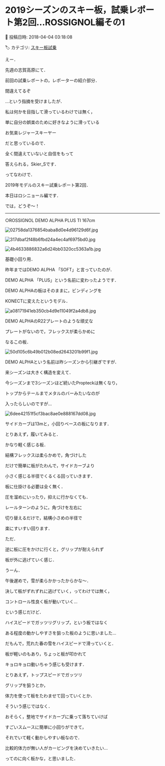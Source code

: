 # 2019シーズンのスキー板，試乗レポート第2回…ROSSIGNOL編その1

📅 投稿日時: 2018-04-04 03:18:08

🏷️ カテゴリ: [スキー板試乗](c0bd8048615710cee890e403a36cc9a2b.md)

えー．


先週の志賀高原にて．


前回の試乗レポートの，レポーターの紹介部分．


間違えてるぞ


…という指摘を受けましたが．





私は何かを目指して滑っているわけでは無く，


単に自分の娯楽のために好きなように滑っている


お気楽レジャースキーヤー


だと思っているので．





全く間違えていないと自信をもって


答えられる，Skier_Sです．





ってなわけで．


2019年モデルのスキー試乗レポート第2回．


本日はロシニョール編です．





では，どうぞ～！[]()


---





○ROSSIGNOL DEMO ALPHA PLUS TI 167cm







![02758da1376854baba8d0e4d96129d6f.jpg](images/02758da1376854baba8d0e4d96129d6f.jpg)









![317dbaf2f48b6fbd24a4ec4af6975bd0.jpg](images/317dbaf2f48b6fbd24a4ec4af6975bd0.jpg)









![4b4633886832a6d24bb0320cc5363a1b.jpg](images/4b4633886832a6d24bb0320cc5363a1b.jpg)







基礎小回り用．





昨年まではDEMO ALPHA 「SOFT」と言っていたのが．


DEMO ALPHA 「PLUS」という名前に変わったようです．


DEMO ALPHAの板はそのままに，ビンディングを


KONECTに変えたというモデル．







![a08171941eb350cb4d9e11049f2a4db8.jpg](images/a08171941eb350cb4d9e11049f2a4db8.jpg)







DEMO ALPHAのR22プレートのような頑丈な


プレートがないので，フレックスが柔らかめに


なるこの板．




![50d105c6b49b012b08ed2643201b99f1.jpg](images/50d105c6b49b012b08ed2643201b99f1.jpg)







DEMO ALPHAという名前は昨シーズンから引継ぎですが．


来シーズンは大きく構造を変えて．


今シーズンまで3シーズンほど続いたPropteckは無くなり，


トップからテールまでメタルのバーみたいなのが


入ったらしいのですが…




![6dee42151f5cf3bac8ae0e888167dd08.jpg](images/6dee42151f5cf3bac8ae0e888167dd08.jpg)







サイドカーブは13mと，小回りベースの板になります．





とりあえず，履いてみると．


かなり軽く感じる板．


結構フレックスは柔らかめで，角づけした


だけで簡単に板がたわんで，サイドカーブより


小さく感じる半径でくるくる回っていきます．





板に仕掛ける必要は全く無く．


圧を溜めにいったり，抑えに行かなくても．


レールターンのように，角づけを左右に


切り替えるだけで，結構小さめの半径で


楽にすいすい回ります．





ただ．


逆に板に圧をかけに行くと，グリップが耐えられず


板が外に逃げていく感じ．


うーん．


午後遅めで，雪が柔らかかったからかな～．


決して板がずれずれに逃げていく，ってわけでは無く，


コントロール性良く板が動いていく…


という感じだけど．


ハイスピードでガッツリグリップ，という板ではなく


ある程度の動かしやすさを狙った板のように思いました…





だもんで，荒れた春の雪をハイスピードで滑っていくと．


板が軽いのもあり，ちょっと板が叩かれて


キョロキョロ動いちゃう感じも受けます．





とりあえず，トップスピードでガッツリ


グリップを狙うとか，


体力を使って板をたわませて回っていくとか．


そういう感じではなく．


おそらく，整地でサイドカーブに乗って落ちていけば


すごいスムースに簡単に小回りができて，


それでいて軽く動かしやすい板なので．


比較的体力が無い人がカービングを決めていきたい…


ってのに向く板かな，と思いました．
